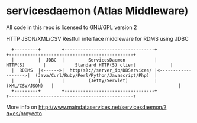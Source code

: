 servicesdaemon (Atlas Middleware)
=================================

All code in this repo is licensed to GNU/GPL version 2

HTTP JSON/XML/CSV Restfull interface middleware for RDMS using JDBC

```
  +---------+        +----------------------------------+                     +-----------------------------------------------+
  |         |  JDBC  |         ServicesDaemon           |       HTTP(S)       |           Standard HTTP(S) client             | 
  |  RDBMS  |<------>|  http(s)://server_ip/DBServices/ |<------------------->|  (Java/Curl/Ruby/Perl/Python/Javascript/Php)  |
  |         |        |         (Jetty/Servlet)          |    (XML/CSV/JSON)   |                                               | 
  +---------+        +----------------------------------+                     +-----------------------------------------------+

```
More info on http://www.maindataservices.net/servicesdaemon/?q=es/proyecto


